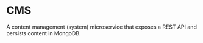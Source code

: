 # CMS

A content management (system) microservice that exposes a REST API and persists content in MongoDB.

<!-- Test. -->

